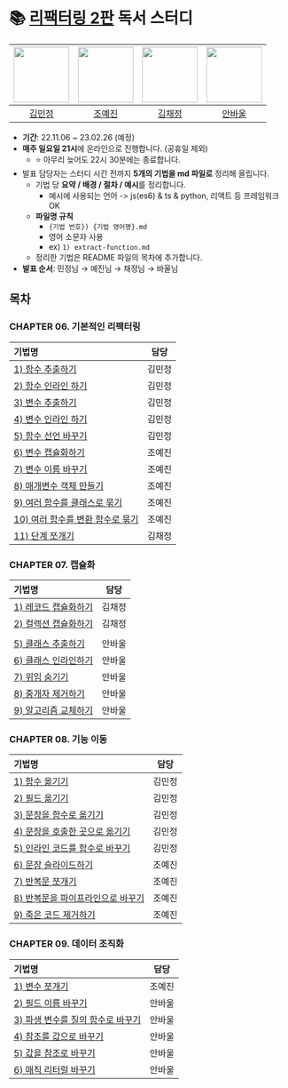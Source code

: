 # 📚 [리팩터링 2판](https://product.kyobobook.co.kr/detail/S000001810241) 독서 스터디

| [<img src="https://avatars.githubusercontent.com/kmin-jeong" width="100">](https://github.com/kmin-jeong) | [<img src="https://avatars.githubusercontent.com/ooooorobo" width="100">](https://github.com/ooooorobo) | [<img src="https://avatars.githubusercontent.com/blcklamb" width="100">](https://github.com/blcklamb) | [<img src="https://avatars.githubusercontent.com/anpaul0615" width="100">](https://github.com/anpaul0615) |
| :---------------------------------------------------------------------------------------------------: | :-----------------------------------------------------------------------------------------------------: | :-----------------------------------------------------------------------------------------------------: | :-----------------------------------------------------------------------------------------------------: |
|                                                [김민정](https://github.com/kmin-jeong)                                                 |                                                 [조예진](https://github.com/ooooorobo)                                                  |                                                 [김채정](https://github.com/blcklamb)                                                  |                                                 [안바울](https://github.com/anpaul0615)                                                  |

- **기간**: 22.11.06 ~ 23.02.26 (예정)
- **매주 일요일 21시**에 온라인으로 진행합니다. (공휴일 제외)
    - ⭐️ 아무리 늦어도 22시 30분에는 종료합니다.
- 발표 담당자는 스터디 시간 전까지 **5개의 기법을 md 파일로** 정리해 올립니다.
    - 기법 당 **요약 / 배경 / 절차 / 예시**를 정리합니다.
      - 예시에 사용되는 언어 -> js(es6) & ts & python, 리액트 등 프레임워크 OK
    - **파일명 규칙**
      - `{기법 번호}) {기법 영어명}.md`
      - 영어 소문자 사용
      - ex) `1) extract-function.md`
    - 정리한 기법은 README 파일의 목차에 추가합니다.
- **발표 순서**: 민정님 → 예진님 → 채정님 → 바울님

## 목차

### CHAPTER 06. 기본적인 리팩터링

| 기법명                                                                                                                                                              | 담당  |
|:-----------------------------------------------------------------------------------------------------------------------------------------------------------------|:---:|
| [1) 함수 추출하기](https://github.com/githru-study/book-refactoring/blob/main/ch06\)%20first-set-of-refactorings/01\)extract-function.md)                              | 김민정 |
| [2) 함수 인라인 하기](https://github.com/githru-study/book-refactoring/blob/main/ch06\)%20first-set-of-refactorings/02\)inline-function.md)                             | 김민정 |
| [3) 변수 추출하기](https://github.com/githru-study/book-refactoring/blob/main/ch06\)%20first-set-of-refactorings/03\)extract-variable.md)                              | 김민정 |
| [4) 변수 인라인 하기](https://github.com/githru-study/book-refactoring/blob/main/ch06\)%20first-set-of-refactorings/04\)inline-variable.md)                             | 김민정 |
| [5) 함수 선언 바꾸기](https://github.com/githru-study/book-refactoring/blob/main/ch06\)%20first-set-of-refactorings/05\)change-function-declaration.md)                 | 김민정 |
| [6) 변수 캡슐화하기](https://github.com/githru-study/book-refactoring/blob/main/ch06\)%20first-set-of-refactorings/06\)%20encapsulate-variable.md)                      | 조예진 |
| [7) 변수 이름 바꾸기](https://github.com/githru-study/book-refactoring/blob/main/ch06\)%20first-set-of-refactorings/07\)%20rename-variable.md)                          | 조예진 |
| [8) 매개변수 객체 만들기](https://github.com/githru-study/book-refactoring/blob/main/ch06\)%20first-set-of-refactorings/08\)%20introduce-parameter-object.md)             | 조예진 |
| [9) 여러 함수를 클래스로 묶기](https://github.com/githru-study/book-refactoring/blob/main/ch06\)%20first-set-of-refactorings/09\)%20combine-functions-into-class.md)        | 조예진 |
| [10) 여러 함수를 변환 함수로 묶기](https://github.com/githru-study/book-refactoring/blob/main/ch06\)%20first-set-of-refactorings/10\)%20combine-functions-into-transform.md) | 조예진 |
| [11) 단계 쪼개기](https://github.com/githru-study/book-refactoring/blob/main/ch06\)%20first-set-of-refactorings/11\)%20split-phase.md)                                | 김채정 |


### CHAPTER 07. 캡슐화

| 기법명                                                                       | 담당  |
|:--------------------------------------------------------------------------|:---:|
| [1) 레코드 캡슐화하기](./ch07\)%20encapsulation/01\)%20encapsulate-record.md)     | 김채정 |
| [2) 컬렉션 캡슐화하기](./ch07\)%20encapsulation/02\)%20encapsulate-collection.md) | 김채정 |
|||
| [5) 클래스 추출하기](./ch07\)%20encapsulation/05\)%20extract-class.md)           | 안바울 |
| [6) 클래스 인라인하기](./ch07\)%20encapsulation/06\)%20inline-class.md)           | 안바울 |
| [7) 위임 숨기기](./ch07\)%20encapsulation/07\)%20hide-delegate.md)             | 안바울 |
| [8) 중개자 제거하기](./ch07\)%20encapsulation/08\)%20remove-middle-man.md)       | 안바울 |
| [9) 알고리즘 교체하기](./ch07\)%20encapsulation/09\)%20substitute-algorithm.md)   | 안바울 |

### CHAPTER 08. 기능 이동

| 기법명                                                                                    |담당|
|:---------------------------------------------------------------------------------------|:----:|
| [1) 함수 옮기기](https://github.com/githru-study/book-refactoring/blob/main/ch08\)%20move-function.md)| 김민정 |
| [2) 필드 옮기기](https://github.com/githru-study/book-refactoring/blob/main/ch08\)%20move-field.md)| 김민정 |
| [3) 문장을 함수로 옮기기](https://github.com/githru-study/book-refactoring/blob/main/ch08\)%20move-statements-into-function.md)| 김민정 |
| [4) 문장을 호출한 곳으로 옮기기](https://github.com/githru-study/book-refactoring/blob/main/ch08\)%20move-statements-to-callers.md)| 김민정 |
| [5) 인라인 코드를 함수로 바꾸기](https://github.com/githru-study/book-refactoring/blob/main/ch08\)%20replace-inline-code-with-function-call.md)| 김민정 |
| [6) 문장 슬라이드하기](./ch08\)%20moving-features/06\)%20slide-statements.md)                  | 조예진 |
| [7) 반복문 쪼개기](./ch08\)%20moving-features/07\)%20split-loop.md)                          | 조예진 |
| [8) 반복문을 파이프라인으로 바꾸기](./ch08\)%20moving-features/08\)%20replace-loop-with-pipeline.md) | 조예진 |
| [9) 죽은 코드 제거하기](./ch08\)%20moving-features/09\)%20remove-dead-code.md)                 | 조예진 |

### CHAPTER 09. 데이터 조직화

| 기법명                                                          | 담당  |
|:-------------------------------------------------------------|:---:|
| [1) 변수 쪼개기](./ch09\)%20organizing-data/01\)%20split-variable.md) | 조예진 |
| [2) 필드 이름 바꾸기](./ch09\)%20organizing-data/02\)%20rename-field.md) | 안바울 |
| [3) 파생 변수를 질의 함수로 바꾸기](./ch09\)%20organizing-data/03\)%20replace-derived-variable-with-query.md) | 안바울 |
| [4) 참조를 값으로 바꾸기](./ch09\)%20organizing-data/04\)%20change-reference-to-value.md) | 안바울 |
| [5) 값을 참조로 바꾸기](./ch09\)%20organizing-data/05\)%20change-value-to-reference.md) | 안바울 |
| [6) 매직 리터럴 바꾸기](./ch09\)%20organizing-data/06\)%20replace-magic-literal.md) | 안바울 |
